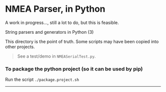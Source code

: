 # NMEA Parser, in Python
A work in progress..., still a lot to do, but this is feasible.

String parsers and generators in Python (3)

This directory is the point of truth. Some scripts may have been copied into other projects.

> See a test/demo in `NMEASerialTest.py`.

### To package the python project (so it can be used by pip)
Run the script `./package.project.sh`

---
